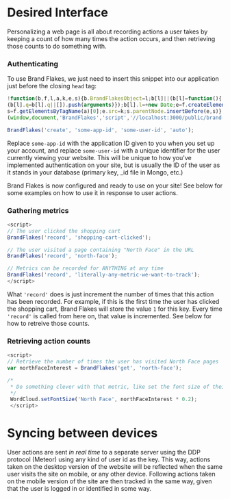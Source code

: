 # Desired Interface

Personalizing a web page is all about recording actions a user takes by keeping a count of how many times the action occurs, and then retrieving those counts to do something with.

### Authenticating

To use Brand Flakes, we just need to insert this snippet into our application just before the closing `head` tag:

```JavaScript
!function(b,f,l,a,k,e,s){b.BrandFlakesObject=l;b[l]||(b[l]=function(){
(b[l].q=b[l].q||[]).push(arguments)});b[l].l=+new Date;e=f.createElement(a);
s=f.getElementsByTagName(a)[0];e.src=k;s.parentNode.insertBefore(e,s)}
(window,document,'BrandFlakes','script','//localhost:3000/public/brand-flakes.js');

BrandFlakes('create', 'some-app-id', 'some-user-id', 'auto');
```

Replace `some-app-id` with the application ID given to you when you set up your account, and replace `some-user-id` with a unique identifier for the user currently viewing your website. This will be unique to how you've implemented authentication on your site, but is usually the ID of the user as it stands in your database (primary key, \_id file in Mongo, etc.)

Brand Flakes is now configured and ready to use on your site! See below for some examples on how to use it in response to user actions.

### Gathering metrics

```javascript
<script>
// The user clicked the shopping cart
BrandFlakes('record', 'shopping-cart-clicked');

// The user visited a page containing "North Face" in the URL
BrandFlakes('record', 'north-face');

// Metrics can be recorded for ANYTHING at any time
BrandFlakes('record', 'literally-any-metric-we-want-to-track');
</script>
```

What `'record'` does is just increment the number of times that this action has been recorded. For example, if this is the first time the user has clicked the shopping cart, Brand Flakes will store the value `1` for this key. Every time `'record'` is called from here on, that value is incremented. See below for how to retreive those counts. 

### Retrieving action counts

```javascript
<script>
// Retrieve the number of times the user has visited North Face pages
var northFaceInterest = BrandFlakes('get', 'north-face');

/*
 * Do something clever with that metric, like set the font size of their favorite products
 */
 WordCloud.setFontSize('North Face', northFaceInterest * 0.2);
 </script>
```

# Syncing between devices

User actions are sent *in real time* to a separate server using the DDP protocol (Meteor) using any kind of user id as the key. This way, actions taken on the desktop version of the website will be reflected when the same user visits the site on mobile, or any other device. Following actions taken on the mobile version of the site are then tracked in the same way, given that the user is logged in or identified in some way.
